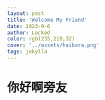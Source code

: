```yaml
---
layout: post
title: 'Welcome My Friend'
date: 2023-9-6
author: Locked
color: rgb(255,210,32)
cover: '../assets/haibara.png'
tags: jekylla
---
```


#  你好啊旁友